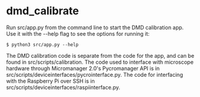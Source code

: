 # dmd_calibrate

Run src/app.py from the command line to start the DMD calibration app. Use it with the --help flag to see the options for running it:
```console
$ python3 src/app.py --help
```

The DMD calibration code is separate from the code for the app, and can be found in src/scripts/calibration. The code used to interface with microscope hardware through Micromanager 2.0's Pycromanager API is in src/scripts/deviceinterfaces/pycrointerface.py. The code for interfacing with the Raspberry Pi over SSH is in src/scripts/deviceinterfaces/raspiinterface.py.
